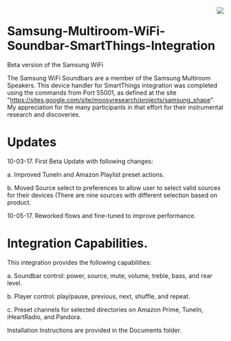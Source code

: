 <img src="https://github.com/DaveGut/Samsung-Multiroom-WiFi-Soundbar-SmartThings-Integration/blob/master/Screenshot.jpg" align="right"/>

# Samsung-Multiroom-WiFi-Soundbar-SmartThings-Integration
Beta version of the Samsung WiFi

The Samsung WiFi Soundbars are a member of the Samsung Multiroom Speakers.  This device handler for SmartThings integration was completed using the commands from Port 55001, as defined at the site "https://sites.google.com/site/moosyresearch/projects/samsung_shape".  My appreciation for the many participants in that effort for their instrumental research and discoveries.

#  Updates

10-03-17.  First Beta Update with following changes:

a.  Improved TuneIn and Amazon Playlist preset actions.

b.  Moved Source select to preferences to allow user to select valid sources for their devices (There are nine sources with different selection based on product.

10-05-17.  Reworked flows and fine-tuned to improve performance.

# Integration Capabilities.

This integration provides the following capabilities:

a.  Soundbar control:  power, source, mute, volume, treble, bass, and rear level.

b.  Player control: play/pause, previous, next, shuffle, and repeat.

c.  Preset channels for selected directories on Amazon Prime, TuneIn, iHeartRadio, and Pandora.

Installation Instructions are provided in the Documents folder.
